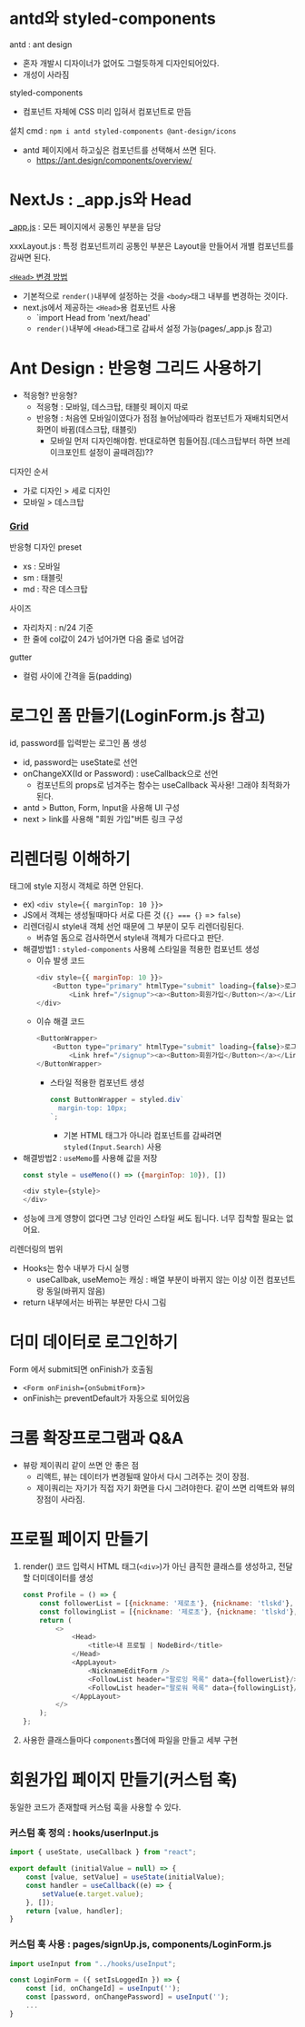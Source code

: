 # antd와 styled-components
antd : ant design
* 혼자 개발시 디자이너가 없어도 그럴듯하게 디자인되어있다.
* 개성이 사라짐

styled-components
* 컴포넌트 자체에 CSS 미리 입혀서 컴포넌트로 만듬

설치 cmd : `npm i antd styled-components @ant-design/icons`
* antd 페이지에서 하고싶은 컴포넌트를 선택해서 쓰면 된다.
  * https://ant.design/components/overview/

# NextJs : _app.js와 Head
[_app.js](https://nextjs.org/docs/basic-features/built-in-css-support#adding-a-global-stylesheet) : 모든 페이지에서 공통인 부분을 담당

xxxLayout.js : 특정 컴포넌트끼리 공통인 부분은 Layout을 만들어서 개별 컴포넌트를 감싸면 된다.

[`<Head>` 변경 방법](https://nextjs.org/docs/api-reference/next/head)
* 기본적으로 `render()`내부에 설정하는 것을 `<body>`태그 내부를 변경하는 것이다.
* next.js에서 제공하는 `<Head>`용 컴포넌트 사용
  * `import Head from 'next/head'
  * `render()`내부에 `<Head>`태그로 감싸서 설정 가능(pages/_app.js 참고)

# Ant Design : 반응형 그리드 사용하기
* 적응형? 반응형?
  * 적응형 : 모바일, 데스크탑, 태블릿 페이지 따로
  * 반응형 : 처음엔 모바일이였다가 점점 늘어남에따라 컴포넌트가 재배치되면서 화면이 바뀜(데스크탑, 태블릿)
    * 모바일 먼저 디자인해야함. 반대로하면 힘들어짐.(데스크탑부터 하면 브레이크포인트 설정이 골때려짐)??

디자인 순서
* 가로 디자인 > 세로 디자인
* 모바일 > 데스크탑

### [Grid](https://ant.design/components/grid/)
반응형 디자인 preset
* xs : 모바일
* sm : 태블릿
* md : 작은 데스크탑

사이즈
* 자리차지 : n/24 기준
* 한 줄에 col값이 24가 넘어가면 다음 줄로 넘어감

gutter
* 컬럼 사이에 간격을 둠(padding)

# 로그인 폼 만들기(LoginForm.js 참고)
id, password를 입력받는 로그인 폼 생성
* id, password는 useState로 선언
* onChangeXX(Id or Password) : useCallback으로 선언
  * 컴포넌트의 props로 넘겨주는 함수는 useCallback 꼭사용! 그래야 최적화가 된다.
* antd > Button, Form, Input을 사용해 UI 구성
* next > link를 사용해 "회원 가입"버튼 링크 구성

# 리렌더링 이해하기
태그에 style 지정시 객체로 하면 안된다.
* ex) `<div style={{ marginTop: 10 }}>`
* JS에서 객체는 생성될때마다 서로 다른 것 (`{} === {}` => `false`)
* 리렌더링시 style내 객체 선언 때문에 그 부분이 모두 리렌더링된다.
  * 버츄얼 돔으로 검사하면서 style내 객체가 다르다고 판단.
* 해결방법1 : `styled-components` 사용헤 스타일을 적용한 컴포넌트 생성
  * 이슈 발생 코드
    ```javascript
    <div style={{ marginTop: 10 }}>
        <Button type="primary" htmlType="submit" loading={false}>로그인</Button>
            <Link href="/signup"><a><Button>회원가입</Button></a></Link>
    </div>
    ```
  * 이슈 해결 코드
    ```javascript
    <ButtonWrapper>
        <Button type="primary" htmlType="submit" loading={false}>로그인</Button>
            <Link href="/signup"><a><Button>회원가입</Button></a></Link>
    </ButtonWrapper>
    ```
    * 스타일 적용한 컴포넌트 생성
      ```javascript
      const ButtonWrapper = styled.div`
        margin-top: 10px;
      `;
      ```
      * 기본 HTML 태그가 아니라 컴포넌트를 감싸려면 `styled(Input.Search)` 사용
* 해결방법2 : `useMemo`를 사용해 값을 저장
  ```javascript
  const style = useMeno(() => ({marginTop: 10}), [])
  ```
  ```javascript
  <div style={style}>
  </div>
  ```
* 성능에 크게 영향이 없다면 그냥 인라인 스타일 써도 됩니다. 너무 집착할 필요는 없어요.

리렌더링의 범위
* Hooks는 함수 내부가 다시 실행
  * useCallbak, useMemo는 캐싱 : 배열 부분이 바뀌지 않는 이상 이전 컴포넌트랑 동일(바뀌지 않음)
* return 내부에서는 바뀌는 부분만 다시 그림

# 더미 데이터로 로그인하기
Form 에서 submit되면 onFinish가 호출됨
* `<Form onFinish={onSubmitForm}>`
* onFinish는 preventDefault가 자동으로 되어있음

# 크롬 확장프로그램과 Q&A
* 뷰랑 제이쿼리 같이 쓰면 안 좋은 점
  * 리액트, 뷰는 데이터가 변경될때 알아서 다시 그려주는 것이 장점.
  * 제이쿼리는 자기가 직접 자기 화면을 다시 그려야한다. 같이 쓰면 리액트와 뷰의 장점이 사라짐.

# 프로필 페이지 만들기
1. render() 코드 입력시 HTML 태그(`<div>`)가 아닌 큼직한 클래스를 생성하고, 전달할 더미데이터를 생성
   ```javascript
   const Profile = () => {
       const followerList = [{nickname: '제로초'}, {nickname: 'tlskd'}, {nickname: '다리아파'}]
       const followingList = [{nickname: '제로초'}, {nickname: 'tlskd'}, {nickname: '다리아파'}]
       return (
           <>
               <Head>
                   <title>내 프로필 | NodeBird</title>
               </Head>
               <AppLayout>
                   <NicknameEditForm />
                   <FollowList header="팔로잉 목록" data={followerList}/>
                   <FollowList header="팔로워 목록" data={followingList}/>
               </AppLayout>
           </>
       );
   };
   ```
2. 사용한 클래스들마다 `components`폴더에 파일을 만들고 세부 구현


# 회원가입 페이지 만들기(커스텀 훅)
동일한 코드가 존재할때 커스텀 훅을 사용할 수 있다.
### 커스텀 훅 정의 : hooks/userInput.js
```javascript
import { useState, useCallback } from "react";

export default (initialValue = null) => {
    const [value, setValue] = useState(initialValue);
    const handler = useCallback((e) => {
        setValue(e.target.value);
    }, []);
    return [value, handler];
}
```
### 커스텀 훅 사용 : pages/signUp.js, components/LoginForm.js
```javascript
import useInput from "../hooks/useInput";

const LoginForm = ({ setIsLoggedIn }) => {
    const [id, onChangeId] = useInput('');
    const [password, onChangePassword] = useInput('');
    ...
}
```